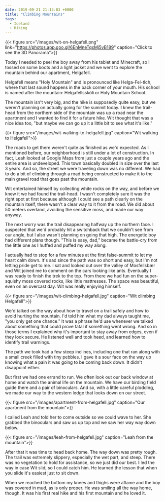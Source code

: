 ```yaml
---
date: 2019-09-21 21:13:03 +0000
title: "Climbing Mountains"
tags:
  - Iceland
  - Hiking
---
```


{{< figure src="/images/wit-on-helgafell.png" link="https://photos.app.goo.gl/6EnMneTqxMj5vB189" caption="Click to see the 3D Panorama">}}

Today I needed to peel the boy away from his tablet and Minecraft, so
I tossed on some boots and a light jacket and we went to explore the
mountain behind our apartment, Helgafell.

Helgafell means "Holy Mountain" and is pronounced like Helga-Fel-tlch,
where that last sound happens in the back corner of your mouth. His school
is named after the mountain: Helgafellsskóli or Holy Mountain School.

The mountain isn't very big, and the hike is supposedly quite easy, but we
weren't planning on actually going for the summit today. I knew the
trail-head from the northern side of the mountain was up a road near the
apartment and I wanted to find it for a future hike. Wit thought that was
a nice idea too, "but maybe we can go up it a little bit to see what it's
like."

{{< figure src="/images/wit-walking-to-helgafell.jpg" caption="Wit walking to Helgafell">}}

The roads to get there weren't quite as finished as we'd expected. As
I mentioned before, our neighborhood is still under a lot of construction.
In fact, Leah looked at Google Maps from just a couple years ago and the
entire area is undeveloped. This town basically doubled in size over the
last 3 years. And so, the street we were traveling down was no different.
We had to do a bit of climbing through a road being constructed to make it
to the main gravel road that goes past the mountain.

Wit entertained himself by collecting white rocks on the way, and before
we knew it we had found the trail-head. I wasn't completely sure it was
the right spot at first because although I could see a path clearly on the
mountain itself, there wasn't a clear way to it from the road. We did
about 50 meters overland, avoiding the sensitive moss, and made our way
anyway.

The next worry was the trail disappearing halfway up the northern face.
I suspected that we'd probably hit a switchback that we couldn't see from
our angle, but I also wasn't planning on going that high. The energetic
boy had different plans though. "This is easy, dad," became the battle-cry
from the little one as I huffed and puffed my way along.

I actually had to stop for a few minutes at the first false-summit to let
my heart calm down. It's sad since the path was so short and easy, but I'm
not letting pride get to me. I sat and looked out over the valley of
Mosfellsbær and Wit joined me to comment on the cars looking like ants.
Eventually I was ready to finish the trek to the top. From there we had
fun on the super-squishy moss covered rocks, like little mattresses. The
space was beautiful, even on an overcast day. Wit was really enjoying
himself.

{{< figure src="/images/wit-climbing-helgafell.jpg" caption="Wit climbing Helgafell">}}

We'd talked on the way about how to travel on a trail safely and how to
avoid hurting the mountain. I'd told him what my dad always taught me,
"you only get one chance." It was a phrase he'd use whenever we talked
about something that could prove fatal if something went wrong. And so in
those terms I explained why it's important to stay away from edges, even
if they look secure. He listened well and took heed, and learned how to
identify trail warnings.

The path we took had a few steep inclines, including one that ran along
with a small creek filled with tiny pebbles. I gave it a sour face on the
way up knowing what a pain it was going to be coming back down. It didn't
disappoint either.

But first we had one errand to run. We often look out our back window at
home and watch the animal life on the mountain. We have our birding field
guide there and a pair of binoculars. And so, with a little careful
plodding, we made our way to the western ledge that looks down on our
street.

{{< figure src="/images/apartment-from-helgafell.jpg" caption="Our apartment from the mountain">}}

I called Leah and told her to come outside so we could wave to her. She
grabbed the binoculars and saw us up top and we saw her way way down
below.

{{< figure src="/images/leah-from-helgafell.jpg" caption="Leah from the mountain">}}

After that it was time to head back home. The way down was pretty rough.
The trail was extremely slippery, especially the wet part, and steep.
There was no vegetation to hold for assistance, so we just did our best.
I led the way in case Wit slid, so I could catch him. He learned the
lesson that when you slide it's easiest just to sit down.

When we reached the bottom my knees and thighs were aflame and the boy was
covered in mud, as is only proper. He was smiling all the way home,
though. It was his first real hike and his first mountain and he loved it.

<!--  vim: set shiftwidth=4 tabstop=4 expandtab: -->
